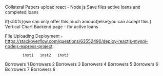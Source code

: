 Collateral Papers upload react - Node js Save files
active loans and completed loans

if(<50%){we can only offer this  much amount}else{you can accept this.}
Vertical Chart
Backend page - for acitve loans
<!-- Returns page -->
<!-- Advance insights - Reveal info  -->
<!-- Common OTP page -->
FIle Uploading
Deployment - https://stackoverflow.com/questions/63552490/deploy-reactjs-mysql-nodejs-express-project


            inst1   inst2   inst3   
Borrowers 1 
Borrowers 2 
Borrowers 3 
Borrowers 4 
Borrowers 5 
Borrowers 6 
Borrowers 7 
Borrowers 8 